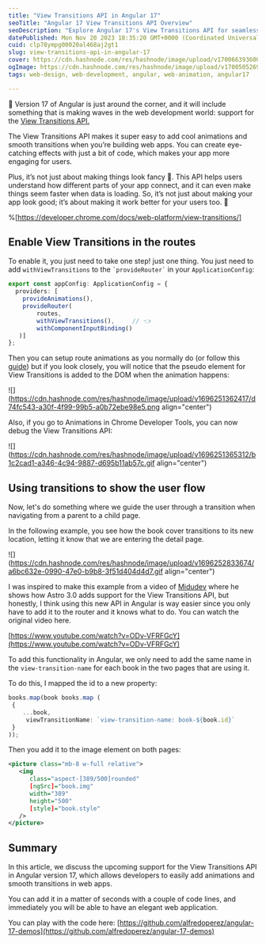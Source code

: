 ```yaml
---
title: "View Transitions API in Angular 17"
seoTitle: "Angular 17 View Transitions API Overview"
seoDescription: "Explore Angular 17's View Transitions API for seamless animations, better UX, and simple web app integration. Boost engagement with ease"
datePublished: Mon Nov 20 2023 18:35:20 GMT+0000 (Coordinated Universal Time)
cuid: clp78ympg00020al468aj2gt1
slug: view-transitions-api-in-angular-17
cover: https://cdn.hashnode.com/res/hashnode/image/upload/v1700663936008/add2f2f3-ed0e-4562-ba11-b093f4bff38a.png
ogImage: https://cdn.hashnode.com/res/hashnode/image/upload/v1700505269820/b0b0a29f-7ba2-4637-866b-4a3bdc77e2e7.png
tags: web-design, web-development, angular, web-animation, angular17

---
```


🚀 Version 17 of Angular is just around the corner, and it will include something that is making waves in the web development world: support for the [View Transitions API.](https://developer.chrome.com/docs/web-platform/view-transitions/)

The View Transitions API makes it super easy to add cool animations and smooth transitions when you’re building web apps. You can create eye-catching effects with just a bit of code, which makes your app more engaging for users.

Plus, it’s not just about making things look fancy 🎩. This API helps users understand how different parts of your app connect, and it can even make things seem faster when data is loading. So, it’s not just about making your app look good; it’s about making it work better for your users too. 💪

%[https://developer.chrome.com/docs/web-platform/view-transitions/] 

## Enable View Transitions in the routes

To enable it, you just need to take one step! just one thing. You just need to add `withViewTransitions` to the `` `provideRouter` `` in your `ApplicationConfig`:

```typescript
export const appConfig: ApplicationConfig = {
  providers: [
    provideAnimations(),
    provideRouter(
        routes, 
        withViewTransitions(),     // 👈
        withComponentInputBinding()
   )]
};
```

Then you can setup route animations as you normally do (or follow this [guide](https://angular.io/guide/route-animations#enable-routing-transition-animation)) but if you look closely, you will notice that the pseudo element for View Transitions is added to the DOM when the animation happens:

![](https://cdn.hashnode.com/res/hashnode/image/upload/v1696251362417/d74fc543-a30f-4f99-99b5-a0b72ebe98e5.png align="center")

Also, if you go to Animations in Chrome Developer Tools, you can now debug the View Transitions API:

![](https://cdn.hashnode.com/res/hashnode/image/upload/v1696251365312/b1c2cad1-a346-4c94-9887-d695b11ab57c.gif align="center")

## **Using transitions to show the user flow**

Now, let's do something where we guide the user through a transition when navigating from a parent to a child page.

In the following example, you see how the book cover transitions to its new location, letting it know that we are entering the detail page.

![](https://cdn.hashnode.com/res/hashnode/image/upload/v1696252833674/a6bc632e-0990-47e0-b9b8-3f51d404d4d7.gif align="center")

I was inspired to make this example from a video of [Midudev](https://twitter.com/midudev?lang=en) where he shows how Astro 3.0 adds support for the View Transitions API, but honestly, I think using this new API in Angular is way easier since you only have to add it to the router and it knows what to do. You can watch the original video here.

[https://www.youtube.com/watch?v=ODv-VFRFGcY](https://www.youtube.com/watch?v=ODv-VFRFGcY)

To add this functionality in Angular, we only need to add the same name in the `view-transition-name` for each book in the two pages that are using it.

To do this, I mapped the id to a new property:

```typescript
books.map(book books.map (
 {
    ...book,
     viewTransitionName: `view-transition-name: book-${book.id}`
 }
));
```

Then you add it to the image element on both pages:

```xml
<picture class="mb-8 w-full relative">
   <img
      class="aspect-[389/500]rounded"
      [ngSrc]="book.img"
      width="389"
      height="500"
      [style]="book.style"
   />
</picture>
```

## Summary

In this article, we discuss the upcoming support for the View Transitions API in Angular version 17, which allows developers to easily add animations and smooth transitions in web apps.

You can add it in a matter of seconds with a couple of code lines, and immediately you will be able to have an elegant web application.

You can play with the code here: [https://github.com/alfredoperez/angular-17-demos](https://github.com/alfredoperez/angular-17-demos)
